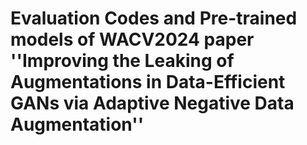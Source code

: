 # Evaluation Codes and Pre-trained models of WACV2024 paper ''Improving the Leaking of Augmentations in Data-Efficient GANs via Adaptive Negative Data Augmentation''


